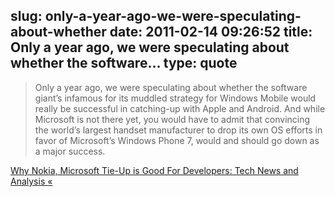 slug: only-a-year-ago-we-were-speculating-about-whether
date: 2011-02-14 09:26:52
title: Only a year ago, we were speculating about whether the software...
type: quote
---

> Only a year ago, we were speculating about whether the software giant’s infamous for its muddled strategy for Windows Mobile would really be successful in catching-up with Apple and Android. And while Microsoft is not there yet, you would have to admit that convincing the world’s largest handset manufacturer to drop its own OS efforts in favor of Microsoft’s Windows Phone 7, would and should go down as a major success.

[Why Nokia, Microsoft Tie-Up is Good For Developers: Tech News and Analysis «](http://gigaom.com/2011/02/13/why-nokia-microsoft-tie-up-is-good-for-developers/)
